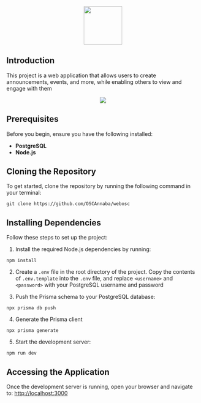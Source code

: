 <div align="center">
  <a href="mailto:osca@univ-annaba.dz"><img src="https://github.com/user-attachments/assets/0801f74b-059f-4d8c-b87c-0403c244bf9a" width="100"/></a>
</div>

## Introduction

This project is a web application that allows users to create announcements, events, and more, while enabling others to view and engage with them

<div align="center">
  <kbd>
    <img src="https://github.com/user-attachments/assets/e903314e-1692-4452-b4f6-96598837aa4c" />
  </kbd>
</div>

## Prerequisites

Before you begin, ensure you have the following installed:

- **PostgreSQL**
- **Node.js**

## Cloning the Repository

To get started, clone the repository by running the following command in your terminal:

```
git clone https://github.com/OSCAnnaba/webosc
```

## Installing Dependencies

Follow these steps to set up the project:

1. Install the required Node.js dependencies by running:
```
npm install
```

2. Create a `.env` file in the root directory of the project. Copy the contents of `.env.template` into the `.env` file, and replace `<username>` and `<password>` with your PostgreSQL username and password
  
3. Push the Prisma schema to your PostgreSQL database:
```
npx prisma db push
```

4. Generate the Prisma client
```
npx prisma generate
```

5. Start the development server:
```
npm run dev
```

## Accessing the Application

Once the development server is running, open your browser and navigate to:
[http://localhost:3000](http://localhost:3000)
